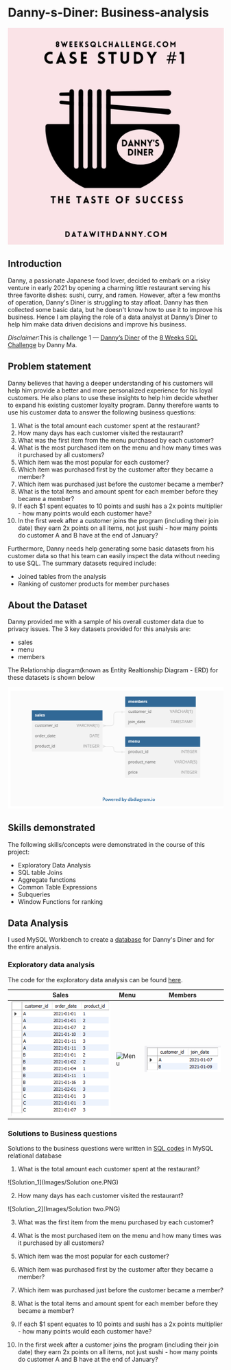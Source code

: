 # Danny-s-Diner: Business-analysis

![Danny's Diner](Images/Danny's_diner.png)

## Introduction

Danny, a passionate Japanese food lover, decided to embark on a risky venture in early 2021 by opening a charming little restaurant serving his three favorite dishes: sushi, curry, and ramen. However, after a few months of operation, Danny's Diner is struggling to stay afloat. Danny has then collected some basic data, but he doesn't know how to use it to improve his business. Hence I am playing the role of a data analyst at Danny’s Diner to help him make data driven decisions and improve his business.


_Disclaimer_:This is challenge 1 — [Danny’s Diner](https://8weeksqlchallenge.com/case-study-1/) of the [8 Weeks SQL Challenge](https://8weeksqlchallenge.com/getting-started/) by Danny Ma. 

## Problem statement


Danny believes that having a deeper understanding of his customers will help him provide a better and more personalized experience for his loyal customers. He also plans to use these insights to help him decide whether to expand his existing customer loyalty program. Danny therefore wants to use his customer data to answer the following business questions:

1. What is the total amount each customer spent at the restaurant?
2. How many days has each customer visited the restaurant?
3. What was the first item from the menu purchased by each customer?
4. What is the most purchased item on the menu and how many times was it purchased by all customers?
5. Which item was the most popular for each customer?
6. Which item was purchased first by the customer after they became a member?
7. Which item was purchased just before the customer became a member?
8. What is the total items and amount spent for each member before they became a member?
9. If each $1 spent equates to 10 points and sushi has a 2x points multiplier - how many points would each customer have?
10. In the first week after a customer joins the program (including their join date) they earn 2x points on all items, not just sushi - how many points do customer A and B have at the end of January?

Furthermore, Danny needs help generating some basic datasets from his customer data so that his team can easily inspect the data without needing to use SQL. The summary datasets required include:
- Joined tables from the analysis
- Ranking of customer products for member purchases

## About the Dataset

Danny provided me with a sample of his overall customer data due to privacy issues. The 3 key datasets provided for this analysis are:
- sales
- menu
- members

The Relationship diagram(known as Entity Realtionship Diagram - ERD) for these datasets is shown below

![ERD](Images/ERD.PNG)


## Skills demonstrated

The following skills/concepts were demonstrated in the course of this project:
- Exploratory Data Analysis
- SQL table Joins
- Aggregate functions
- Common Table Expressions
- Subqueries
- Window Functions for ranking

## Data Analysis

I used MySQL Workbench to create a [database](Database_creation.sql) for Danny's Diner and for the entire analysis.

### Exploratory data analysis
The code for the exploratory data analysis can be found [here](EDA.sql). 

Sales                             |Menu                       |Members
----------------------------------|---------------------------|-------------
![Sales](Images/Sales_table.PNG)  |![Menu](Menu_table.PNG)   |![Members](Images/Members_table.PNG)


### Solutions to Business questions

Solutions to the business questions were written in [SQL codes](Data_analysis.sql) in MySQL relational database

1. What is the total amount each customer spent at the restaurant?


![Solution_1](Images/Solution one.PNG)



2. How many days has each customer visited the restaurant?

![Solution_2](Images/Solution two.PNG)


3. What was the first item from the menu purchased by each customer?



4. What is the most purchased item on the menu and how many times was it purchased by all customers?



5. Which item was the most popular for each customer?



6. Which item was purchased first by the customer after they became a member?



7. Which item was purchased just before the customer became a member?



8. What is the total items and amount spent for each member before they became a member?



9. If each $1 spent equates to 10 points and sushi has a 2x points multiplier - how many points would each customer have?




10. In the first week after a customer joins the program (including their join date) they earn 2x points on all items, not just sushi - how many points do customer A and B have at the end of January?



